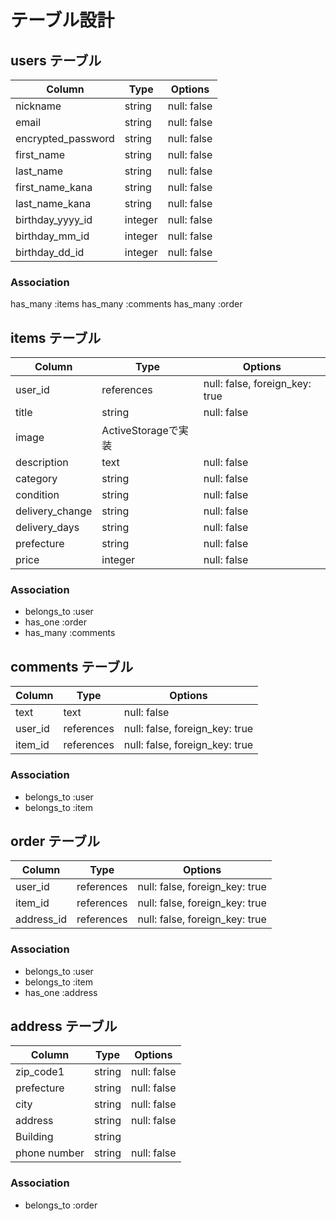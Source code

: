 # テーブル設計

## users テーブル

| Column              | Type   | Options     |
| ------------------- | ------ | ----------- |
| nickname            | string | null: false |
| email               | string | null: false |
| encrypted_password  | string | null: false |
| first_name          | string | null: false |
| last_name           | string | null: false |
| first_name_kana     | string | null: false |
| last_name_kana      | string | null: false |
| birthday_yyyy_id    | integer| null: false |
| birthday_mm_id      | integer| null: false |
| birthday_dd_id      | integer| null: false |

### Association

has_many :items
has_many :comments
has_many :order

## items テーブル

| Column         | Type     | Options                        |
| -------------- | -------- | ------------------------------ |
| user_id        |references| null: false, foreign_key: true |
|  title         | string   | null: false                    |
|  image         |   ActiveStorageで実装                     |
| description    | text     | null: false                    |
| category       | string   | null: false                    |
|  condition     | string   | null: false                    |
|delivery_change | string   | null: false                    |
|delivery_days   | string   | null: false                    |
| prefecture     | string   | null: false                    |
| price          | integer  | null: false                    |

### Association
- belongs_to :user
- has_one :order
- has_many :comments

## comments テーブル

| Column    | Type       | Options                        |
| --------- | ---------- | ------------------------------ |
| text      | text       | null: false                    |
| user_id   | references | null: false, foreign_key: true |
| item_id   | references | null: false, foreign_key: true |

### Association

- belongs_to :user
- belongs_to :item

## order テーブル

| Column       | Type       | Options                        |
| ------------ | ---------- | ------------------------------ |
| user_id      | references | null: false, foreign_key: true |
| item_id      | references | null: false, foreign_key: true |
| address_id   | references | null: false, foreign_key: true |


### Association
- belongs_to :user
- belongs_to :item
- has_one :address


## address テーブル

| Column        | Type       | Options                        |
| ------------- | ---------- | ------------------------------ |
| zip_code1     | string     | null: false                    |
| prefecture    | string     | null: false                    |
| city          | string     | null: false                    |
| address       | string     | null: false                    |
| Building      | string     |                                |
| phone number  | string     | null: false                    |

### Association

- belongs_to :order